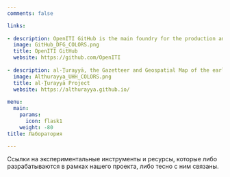 ```yaml
---
comments: false

links:
  
- description: OpenITI GitHub is the main foundry for the production and curation of the OpenITI Corpus.
  image: GitHub_DFG_COLORS.png
  title: OpenITI GitHub
  website: https://github.com/OpenITI
  
- description: al-Ṯurayyā, the Gazetteer and Geospatial Map of the early Islamic World.
  image: Althurayya_UHH_COLORS.png
  title: al-Ṯurayyā Project
  website: https://althurayya.github.io/
  
menu:
  main:
    params:
      icon: flask1
    weight: -80
title: Лаборатория

---
```


Ссылки на экспериментальные инструменты и ресурсы, которые либо разрабатываются в рамках нашего проекта, либо тесно с ним связаны.